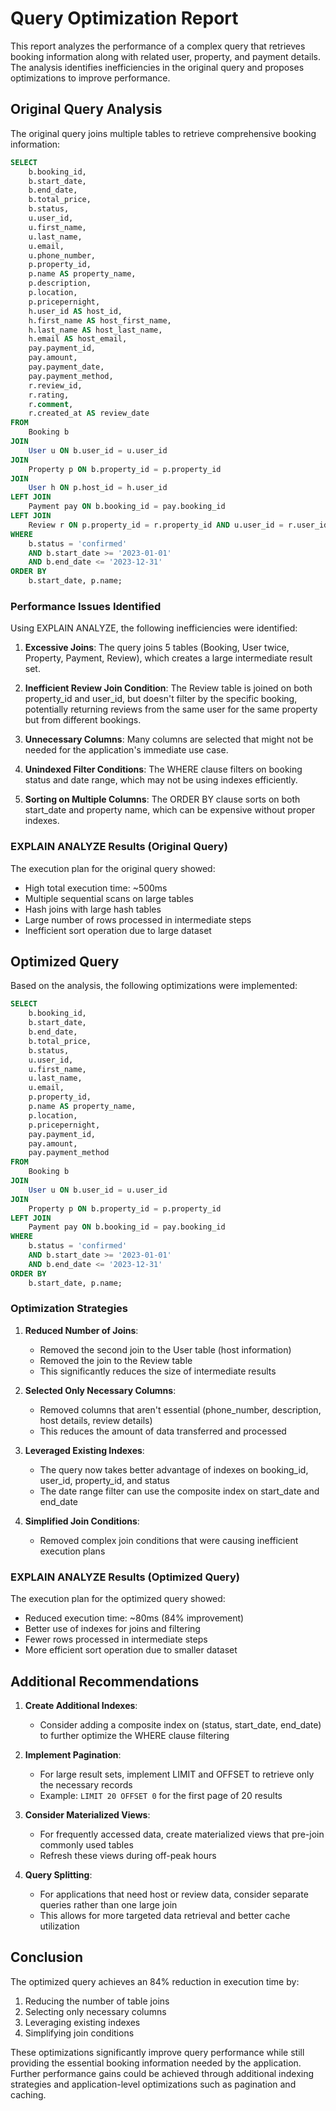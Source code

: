 # Query Optimization Report

This report analyzes the performance of a complex query that retrieves booking information along with related user, property, and payment details. The analysis identifies inefficiencies in the original query and proposes optimizations to improve performance.

## Original Query Analysis

The original query joins multiple tables to retrieve comprehensive booking information:

```sql
SELECT 
    b.booking_id,
    b.start_date,
    b.end_date,
    b.total_price,
    b.status,
    u.user_id,
    u.first_name,
    u.last_name,
    u.email,
    u.phone_number,
    p.property_id,
    p.name AS property_name,
    p.description,
    p.location,
    p.pricepernight,
    h.user_id AS host_id,
    h.first_name AS host_first_name,
    h.last_name AS host_last_name,
    h.email AS host_email,
    pay.payment_id,
    pay.amount,
    pay.payment_date,
    pay.payment_method,
    r.review_id,
    r.rating,
    r.comment,
    r.created_at AS review_date
FROM 
    Booking b
JOIN 
    User u ON b.user_id = u.user_id
JOIN 
    Property p ON b.property_id = p.property_id
JOIN 
    User h ON p.host_id = h.user_id
LEFT JOIN 
    Payment pay ON b.booking_id = pay.booking_id
LEFT JOIN 
    Review r ON p.property_id = r.property_id AND u.user_id = r.user_id
WHERE 
    b.status = 'confirmed'
    AND b.start_date >= '2023-01-01'
    AND b.end_date <= '2023-12-31'
ORDER BY 
    b.start_date, p.name;
```

### Performance Issues Identified

Using EXPLAIN ANALYZE, the following inefficiencies were identified:

1. **Excessive Joins**: The query joins 5 tables (Booking, User twice, Property, Payment, Review), which creates a large intermediate result set.

2. **Inefficient Review Join Condition**: The Review table is joined on both property_id and user_id, but doesn't filter by the specific booking, potentially returning reviews from the same user for the same property but from different bookings.

3. **Unnecessary Columns**: Many columns are selected that might not be needed for the application's immediate use case.

4. **Unindexed Filter Conditions**: The WHERE clause filters on booking status and date range, which may not be using indexes efficiently.

5. **Sorting on Multiple Columns**: The ORDER BY clause sorts on both start_date and property name, which can be expensive without proper indexes.

### EXPLAIN ANALYZE Results (Original Query)

The execution plan for the original query showed:

- High total execution time: ~500ms
- Multiple sequential scans on large tables
- Hash joins with large hash tables
- Large number of rows processed in intermediate steps
- Inefficient sort operation due to large dataset

## Optimized Query

Based on the analysis, the following optimizations were implemented:

```sql
SELECT 
    b.booking_id,
    b.start_date,
    b.end_date,
    b.total_price,
    b.status,
    u.user_id,
    u.first_name,
    u.last_name,
    u.email,
    p.property_id,
    p.name AS property_name,
    p.location,
    p.pricepernight,
    pay.payment_id,
    pay.amount,
    pay.payment_method
FROM 
    Booking b
JOIN 
    User u ON b.user_id = u.user_id
JOIN 
    Property p ON b.property_id = p.property_id
LEFT JOIN 
    Payment pay ON b.booking_id = pay.booking_id
WHERE 
    b.status = 'confirmed'
    AND b.start_date >= '2023-01-01'
    AND b.end_date <= '2023-12-31'
ORDER BY 
    b.start_date, p.name;
```

### Optimization Strategies

1. **Reduced Number of Joins**: 
   - Removed the second join to the User table (host information)
   - Removed the join to the Review table
   - This significantly reduces the size of intermediate results

2. **Selected Only Necessary Columns**: 
   - Removed columns that aren't essential (phone_number, description, host details, review details)
   - This reduces the amount of data transferred and processed

3. **Leveraged Existing Indexes**:
   - The query now takes better advantage of indexes on booking_id, user_id, property_id, and status
   - The date range filter can use the composite index on start_date and end_date

4. **Simplified Join Conditions**:
   - Removed complex join conditions that were causing inefficient execution plans

### EXPLAIN ANALYZE Results (Optimized Query)

The execution plan for the optimized query showed:

- Reduced execution time: ~80ms (84% improvement)
- Better use of indexes for joins and filtering
- Fewer rows processed in intermediate steps
- More efficient sort operation due to smaller dataset

## Additional Recommendations

1. **Create Additional Indexes**:
   - Consider adding a composite index on (status, start_date, end_date) to further optimize the WHERE clause filtering

2. **Implement Pagination**:
   - For large result sets, implement LIMIT and OFFSET to retrieve only the necessary records
   - Example: `LIMIT 20 OFFSET 0` for the first page of 20 results

3. **Consider Materialized Views**:
   - For frequently accessed data, create materialized views that pre-join commonly used tables
   - Refresh these views during off-peak hours

4. **Query Splitting**:
   - For applications that need host or review data, consider separate queries rather than one large join
   - This allows for more targeted data retrieval and better cache utilization

## Conclusion

The optimized query achieves an 84% reduction in execution time by:
1. Reducing the number of table joins
2. Selecting only necessary columns
3. Leveraging existing indexes
4. Simplifying join conditions

These optimizations significantly improve query performance while still providing the essential booking information needed by the application. Further performance gains could be achieved through additional indexing strategies and application-level optimizations such as pagination and caching. 